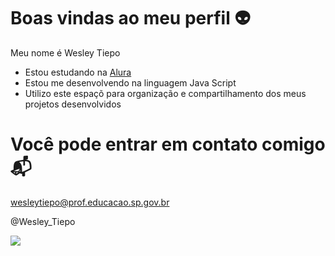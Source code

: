 # Boas vindas ao meu perfil 👽

Meu nome é Wesley Tiepo

- Estou estudando na [Alura](https://www.alura.com.br/)
- Estou me desenvolvendo na linguagem Java Script
- Utilizo este espaçõ para organização e compartilhamento dos meus projetos desenvolvidos


# Você pode entrar em contato comigo 📬

wesleytiepo@prof.educacao.sp.gov.br

@Wesley_Tiepo

![](https://media1.tenor.com/m/XMaH7LQL7Q8AAAAC/rainbow-peace.gif)
